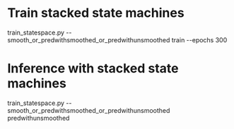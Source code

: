 # Train stacked state machines 
train_statespace.py --smooth_or_predwithsmoothed_or_predwithunsmoothed train --epochs 300 

# Inference with stacked state machines 
train_statespace.py --smooth_or_predwithsmoothed_or_predwithunsmoothed predwithunsmoothed 

# 
